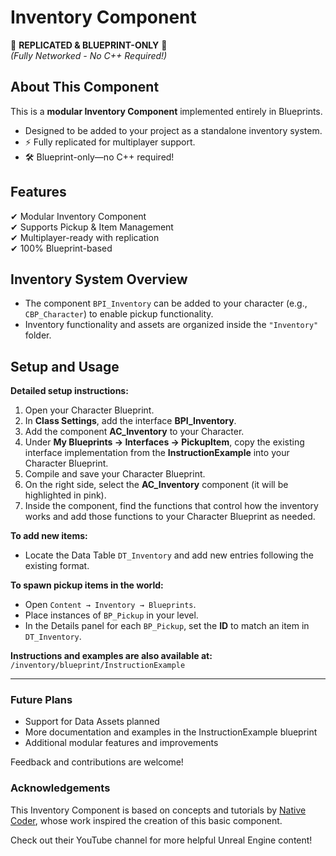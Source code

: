 # Inventory Component  
🚀 **REPLICATED & BLUEPRINT-ONLY** 🚀  
*(Fully Networked - No C++ Required!)*  

## About This Component  
This is a **modular Inventory Component** implemented entirely in Blueprints.  

- Designed to be added to your project as a standalone inventory system.  
- ⚡ Fully replicated for multiplayer support.  
- 🛠 Blueprint-only—no C++ required!  

## Features  
✔ Modular Inventory Component  
✔ Supports Pickup & Item Management  
✔ Multiplayer-ready with replication  
✔ 100% Blueprint-based  

## Inventory System Overview  
- The component `BPI_Inventory` can be added to your character (e.g., `CBP_Character`) to enable pickup functionality.  
- Inventory functionality and assets are organized inside the `"Inventory"` folder.  

## Setup and Usage  

**Detailed setup instructions:**  

1. Open your Character Blueprint.  
2. In **Class Settings**, add the interface **BPI_Inventory**.  
3. Add the component **AC_Inventory** to your Character.  
4. Under **My Blueprints → Interfaces → PickupItem**, copy the existing interface implementation from the **InstructionExample** into your Character Blueprint.  
5. Compile and save your Character Blueprint.  
6. On the right side, select the **AC_Inventory** component (it will be highlighted in pink).  
7. Inside the component, find the functions that control how the inventory works and add those functions to your Character Blueprint as needed.  

**To add new items:**  
- Locate the Data Table `DT_Inventory` and add new entries following the existing format.  

**To spawn pickup items in the world:**  
- Open `Content → Inventory → Blueprints`.  
- Place instances of `BP_Pickup` in your level.  
- In the Details panel for each `BP_Pickup`, set the **ID** to match an item in `DT_Inventory`.  

**Instructions and examples are also available at:**  
`/inventory/blueprint/InstructionExample`  

---

### Future Plans  
- Support for Data Assets planned  
- More documentation and examples in the InstructionExample blueprint  
- Additional modular features and improvements  

Feedback and contributions are welcome!  


### Acknowledgements  
This Inventory Component is based on concepts and tutorials by [Native Coder](https://www.youtube.com/@nativecoder), whose work inspired the creation of this basic component.  

Check out their YouTube channel for more helpful Unreal Engine content!  
